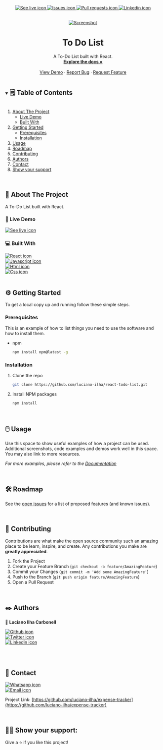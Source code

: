 <div align="center">
 <a href="https://beesmart-expense-tracker.netlify.app/">
  <img src="https://img.shields.io/badge/See-live-brightgreen?style=for-the-badge" alt="See live icon">
 </a>
 <a href="https://github.com/luciano-ilha/react-todo-list/issues">
  <img src="https://img.shields.io/badge/GitHub-Issues-important?style=for-the-badge&logo=GitHub" alt="Issues icon">
 </a>
 <a href="https://github.com/luciano-ilha/react-todo-list/pulls">
  <img src="https://img.shields.io/badge/GitHub-Pull%20Requests-informational?style=for-the-badge&logo=GitHub" alt="Pull requests icon">
 </a>
 <a href="https://www.linkedin.com/in/luciano-carbonell/?locale=en_US">
  <img src="https://img.shields.io/badge/-LinkedIn-black.svg?style=for-the-badge&logo=linkedin&colorB=0B65C2" alt="Linkedin icon">
 </a>
</div>

<!-- PROJECT LOGO -->
<br />
<p align="center">
  <a href="">
    <img src="./src/images/react-todo-scshot.png" alt="Screenshot">
  </a>

  <h1 align="center">To Do List</h1>

  <p align="center">
    A To-Do List built with React.
    <br />
    <a href="https://github.com/luciano-ilha/react-todo-list"><strong>Explore the docs »</strong></a>
    <br />
    <br />
    <a href="https://github.com/luciano-ilha/react-todo-list">View Demo</a>
    ·
    <a href="https://github.com/luciano-ilha/react-todo-list/issues">Report Bug</a>
    ·
    <a href="https://github.com/luciano-ilha/react-todo-list/issues">Request Feature</a>
  </p>
</p>

<!-- TABLE OF CONTENTS -->
<details open="open">
  <summary><h2 style="display: inline-block">🗒️ Table of Contents</h2></summary>
  <ol>
    <li>
      <a href="#about-the-project">About The Project</a>
      <ul>
        <li><a href="#live-demo">Live Demo</a></li>
        <li><a href="#built-with">Built With</a></li>
      </ul>
    </li>
    <li>
      <a href="#getting-started">Getting Started</a>
      <ul>
        <li><a href="#prerequisites">Prerequisites</a></li>
        <li><a href="#installation">Installation</a></li>
      </ul>
    </li>
    <li><a href="#usage">Usage</a></li>
    <li><a href="#roadmap">Roadmap</a></li>
    <li><a href="#contributing">Contributing</a></li>
    <li><a href="#authors">Authors</a></li>
    <li><a href="#contact">Contact</a></li>
    <li><a href="#support">Show your support</a></li>
  </ol>
</details>
<br>

<!-- ABOUT THE PROJECT -->
<div id="about-the-project"></div>

## 🔎 About The Project

A To-Do List built with React.

<div id="live-demo"></div>

### 🔭 Live Demo

<a href="https://beesmart-expense-tracker.netlify.app/">
 <img src="https://img.shields.io/badge/See-live-brightgreen?style=for-the-badge" alt="See live icon">
</a>

<div id="built-with"></div>

### 💻 Built With

<a href="https://reactjs.org/">
 <img src="https://img.shields.io/badge/-React-61dafb?style=for-the-badge&logo=React&logoColor=000000" alt="React icon">
</a>
<br>
<a href="https://www.javascript.com/">
 <img src="https://img.shields.io/badge/-JavaScript-f7df1c?style=for-the-badge&logo=Javascript&logoColor=000000" alt="Javascript icon">
</a>
<br>
<a href="https://developer.mozilla.org/en-US/docs/Web/HTML">
 <img src="https://img.shields.io/badge/-HTML-e34f26?style=for-the-badge&logo=HTML5&logoColor=ffffff" alt="Html icon">
</a>
<br>
<a href="https://developer.mozilla.org/en-US/docs/Web/CSS">
 <img src="https://img.shields.io/badge/-CSS-1471b6?style=for-the-badge&logo=CSS3&logoColor=ffffff" alt="Css icon">
</a>
<br><br>

<!-- GETTING STARTED -->
<div id="getting-started"></div>

## ⚙️ Getting Started

To get a local copy up and running follow these simple steps.

<div id="prerequisites"></div>

### Prerequisites

This is an example of how to list things you need to use the software and how to install them.

- npm
  ```sh
  npm install npm@latest -g
  ```

<div id="installation"></div>

### Installation

1. Clone the repo
   ```sh
   git clone https://github.com/luciano-ilha/react-todo-list.git
   ```
2. Install NPM packages
   ```sh
   npm install
   ```

<br>

<!-- USAGE EXAMPLES -->
<div id="usage"></div>

## 🖱️ Usage

Use this space to show useful examples of how a project can be used. Additional screenshots, code examples and demos work well in this space. You may also link to more resources.

_For more examples, please refer to the [Documentation]()_

<br>

<!-- ROADMAP -->
<div id="roadmap"></div>

## 🛠️ Roadmap

See the [open issues](https://github.com/luciano-ilha/react-todo-list/issues) for a list of proposed features (and known issues).

<br>

<!-- CONTRIBUTING -->
<div id="contributing"></div>

## 🤝 Contributing

Contributions are what make the open source community such an amazing place to be learn, inspire, and create. Any contributions you make are **greatly appreciated**.

1. Fork the Project
2. Create your Feature Branch (`git checkout -b feature/AmazingFeature`)
3. Commit your Changes (`git commit -m 'Add some AmazingFeature'`)
4. Push to the Branch (`git push origin feature/AmazingFeature`)
5. Open a Pull Request

<br>

<div id="authors"></div>

## ✒️ Authors <a name = "author"></a>

👤 **Luciano Ilha Carbonell**

<a href="https://github.com/luciano-ilha">
 <img src="https://img.shields.io/badge/-GitHub-000000?style=for-the-badge&logo=GitHub&logoColor=ffffff" alt="Github icon">
</a>
<br>
<a href="https://twitter.com/CarbonellIlha">
 <img src="https://img.shields.io/badge/-Twitter-1da1f1?style=for-the-badge&logo=Twitter&logoColor=ffffff" alt="Twitter icon">
</a>
<br>
<a href="https://www.linkedin.com/in/luciano-carbonell/?locale=en_US">
 <img src="https://img.shields.io/badge/-LinkedIn-black.svg?style=for-the-badge&logo=linkedin&colorB=0B65C2" alt="Linkedin icon">
</a>

<br><br>

<!-- CONTACT -->
<div id="contact"></div>

## 📱 Contact

<a href="https://api.whatsapp.com/send?phone=5551991773752">
 <img src="https://img.shields.io/badge/-WhatsApp-black.svg?style=for-the-badge&logo=WhatsApp&colorB=00a038" alt="Whatsapp icon">
</a>
<br>
<a href="mailto:ilha.dev.br@gmail.com">
 <img src="https://img.shields.io/badge/-Gmail-black.svg?style=for-the-badge&logo=Gmail&colorB=ffffff" alt="Email icon">
</a>

Project Link: [https://github.com/luciano-ilha/expense-tracker](https://github.com/luciano-ilha/expense-tracker)

<br>

<div id="support"></div>

## 💪🏼 Show your support:

Give a ⭐️ if you like this project!
